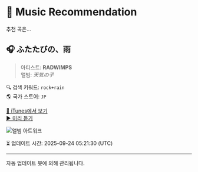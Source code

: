 
# 🎵 Music Recommendation

추천 곡은...

## 🎧 ふたたびの、雨  
> 아티스트: **RADWIMPS**  
> 앨범: _天気の子_  

🔍 검색 키워드: `rock+rain`  
🌎 국가 스토어: `JP`

[🔗 iTunes에서 보기](https://music.apple.com/jp/album/%E3%81%B5%E3%81%9F%E3%81%9F%E3%81%B3%E3%81%AE-%E9%9B%A8/1473068394?i=1473069150&uo=4)  
[▶️ 미리 듣기](https://audio-ssl.itunes.apple.com/itunes-assets/AudioPreview221/v4/22/57/6e/22576eac-ca89-1529-982f-f61233d1b91a/mzaf_4062052603508901421.plus.aac.p.m4a)

![앨범 아트워크](https://is1-ssl.mzstatic.com/image/thumb/Music221/v4/64/f0/af/64f0afcf-f92d-2f65-6639-eca3d06b1039/19UMGIM61620.rgb.jpg/100x100bb.jpg)

⏳ 업데이트 시간: 2025-09-24 05:21:30 (UTC)

---
자동 업데이트 봇에 의해 관리됩니다.
